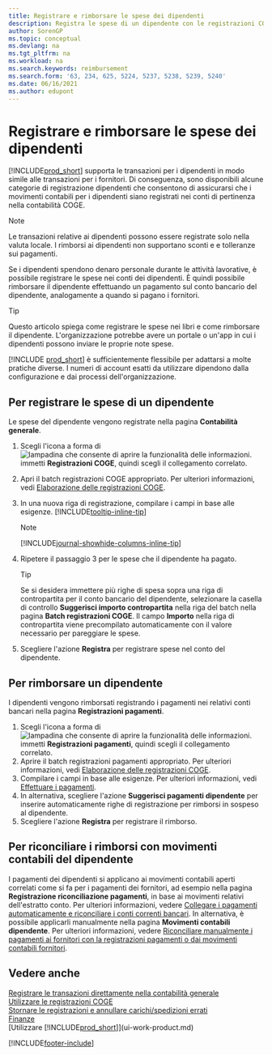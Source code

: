 ```yaml
---
title: Registrare e rimborsare le spese dei dipendenti
description: Registra le spese di un dipendente con le registrazioni COGE nel conto del dipendente e successivamente registra un pagamento verso il conto bancario per rimborsare le spese sostenute per il lavoro.
author: SorenGP
ms.topic: conceptual
ms.devlang: na
ms.tgt_pltfrm: na
ms.workload: na
ms.search.keywords: reimbursement
ms.search.form: '63, 234, 625, 5224, 5237, 5238, 5239, 5240'
ms.date: 06/16/2021
ms.author: edupont
---
```

# <a name="record-and-reimburse-employees-expenses"></a><a name="record-and-reimburse-employees-expenses"></a><a name="record-and-reimburse-employees-expenses"></a>Registrare e rimborsare le spese dei dipendenti

[!INCLUDE[prod_short](includes/prod_short.md)] supporta le transazioni per i dipendenti in modo simile alle transazioni per i fornitori. Di conseguenza, sono disponibili alcune categorie di registrazione dipendenti che consentono di assicurarsi che i movimenti contabili per i dipendenti siano registrati nei conti di pertinenza nella contabilità COGE.

> [!NOTE]  
> Le transazioni relative ai dipendenti possono essere registrate solo nella valuta locale. I rimborsi ai dipendenti non supportano sconti e e tolleranze sui pagamenti.

Se i dipendenti spendono denaro personale durante le attività lavorative, è possibile registrare le spese nei conti dei dipendenti. È quindi possibile rimborsare il dipendente effettuando un pagamento sul conto bancario del dipendente, analogamente a quando si pagano i fornitori.  

> [!TIP]
> Questo articolo spiega come registrare le spese nei libri e come rimborsare il dipendente. L'organizzazione potrebbe avere un portale o un'app in cui i dipendenti possono inviare le proprie note spese.

[!INCLUDE [prod_short](includes/prod_short.md)] è sufficientemente flessibile per adattarsi a molte pratiche diverse. I numeri di account esatti da utilizzare dipendono dalla configurazione e dai processi dell'organizzazione.  

## <a name="to-record-an-employees-expense"></a><a name="to-record-an-employees-expense"></a><a name="to-record-an-employees-expense"></a>Per registrare le spese di un dipendente

Le spese del dipendente vengono registrate nella pagina **Contabilità generale**.

1. Scegli l'icona a forma di ![lampadina che consente di aprire la funzionalità delle informazioni.](media/ui-search/search_small.png "Dimmi cosa vuoi fare") immetti **Registrazioni COGE**, quindi scegli il collegamento correlato.  
2. Apri il batch registrazioni COGE appropriato. Per ulteriori informazioni, vedi [Elaborazione delle registrazioni COGE](ui-work-general-journals.md).
3. In una nuova riga di registrazione, compilare i campi in base alle esigenze. [!INCLUDE[tooltip-inline-tip](includes/tooltip-inline-tip_md.md)]  

    > [!NOTE]
    > [!INCLUDE[journal-showhide-columns-inline-tip](includes/journal-showhide-columns-inline-tip.md)]
4. Ripetere il passaggio 3 per le spese che il dipendente ha pagato.

    > [!TIP]  
    > Se si desidera immettere più righe di spesa sopra una riga di contropartita per il conto bancario del dipendente, selezionare la casella di controllo **Suggerisci importo contropartita** nella riga del batch nella pagina **Batch registrazioni COGE**. Il campo **Importo** nella riga di contropartita viene precompilato automaticamente con il valore necessario per pareggiare le spese.
5. Scegliere l'azione **Registra** per registrare spese nel conto del dipendente.

## <a name="to-reimburse-an-employee"></a><a name="to-reimburse-an-employee"></a><a name="to-reimburse-an-employee"></a>Per rimborsare un dipendente

I dipendenti vengono rimborsati registrando i pagamenti nei relativi conti bancari nella pagina **Registrazioni pagamenti**.  

1. Scegli l'icona a forma di ![lampadina che consente di aprire la funzionalità delle informazioni.](media/ui-search/search_small.png "Dimmi cosa vuoi fare") immetti **Registrazioni pagamenti**, quindi scegli il collegamento correlato.
2. Aprire il batch registrazioni pagamenti appropriato. Per ulteriori informazioni, vedi [Elaborazione delle registrazioni COGE](ui-work-general-journals.md).
3. Compilare i campi in base alle esigenze. Per ulteriori informazioni, vedi [Effettuare i pagamenti](payables-make-payments.md).
4. In alternativa, scegliere l'azione **Suggerisci pagamenti dipendente** per inserire automaticamente righe di registrazione per rimborsi in sospeso al dipendente.
5. Scegliere l'azione **Registra** per registrare il rimborso.  

## <a name="to-reconcile-reimbursements-with-employee-ledger-entries"></a><a name="to-reconcile-reimbursements-with-employee-ledger-entries"></a><a name="to-reconcile-reimbursements-with-employee-ledger-entries"></a>Per riconciliare i rimborsi con movimenti contabili del dipendente

I pagamenti dei dipendenti si applicano ai movimenti contabili aperti correlati come si fa per i pagamenti dei fornitori, ad esempio nella pagina **Registrazione riconciliazione pagamenti**, in base ai movimenti relativi dell'estratto conto. Per ulteriori informazioni, vedere [Collegare i pagamenti automaticamente e riconciliare i conti correnti bancari](receivables-apply-payments-auto-reconcile-bank-accounts.md). In alternativa, è possibile applicarli manualmente nella pagina **Movimenti contabili dipendente**. Per ulteriori informazioni, vedere [Riconciliare manualmente i pagamenti ai fornitori con la registrazioni pagamenti o dai movimenti contabili fornitori](payables-how-apply-purchase-transactions-manually.md).  

## <a name="see-also"></a><a name="see-also"></a><a name="see-also"></a>Vedere anche

[Registrare le transazioni direttamente nella contabilità generale](finance-how-post-transactions-directly.md)  
[Utilizzare le registrazioni COGE](ui-work-general-journals.md)  
[Stornare le registrazioni e annullare carichi/spedizioni errati](finance-how-reverse-journal-posting.md)  
[Finanze](finance.md)  
[Utilizzare [!INCLUDE[prod_short](includes/prod_short.md)]](ui-work-product.md)  


[!INCLUDE[footer-include](includes/footer-banner.md)]
